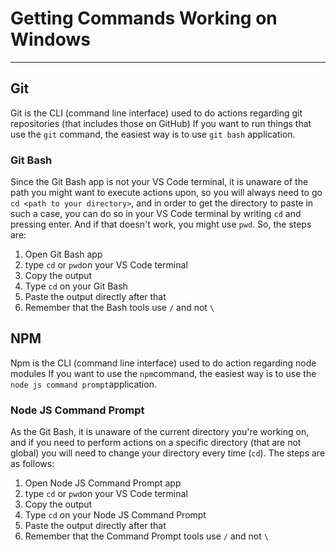 # Getting Commands Working on Windows
---
## Git
Git is the CLI (command line interface) used to do actions regarding git repositories (that includes those on GitHub)
If you want to run things that use the `git` command, the easiest way is to use `git bash` application.
### Git Bash
Since the Git Bash app is not your VS Code terminal, it is unaware of the path you might want to execute actions upon, so you will always need to go `cd <path to your directory>`, and in order to get the directory to paste in such a case, you can do so in your VS Code terminal by writing `cd` and pressing enter. And if that doesn't work, you might use `pwd`.
So, the steps are:
1. Open Git Bash app
2. type `cd` or `pwd`on your VS Code terminal
3. Copy the output
4. Type `cd` on your Git Bash
5. Paste the output directly after that
6. Remember that the Bash tools use `/` and not `\`
## NPM
Npm is the CLI (command line interface) used to do action regarding node modules
If you want to use the `npm`command, the easiest way is to use the `node js command prompt`application.
### Node JS Command Prompt
As the Git Bash, it is unaware of the current directory you're working on, and if you need to perform actions on a specific directory (that are not global) you will need to change your directory every time (`cd`).
The steps are as follows:
1. Open Node JS Command Prompt app
2. type `cd` or `pwd`on your VS Code terminal
3. Copy the output
4. Type `cd` on your Node JS Command Prompt
5. Paste the output directly after that
6. Remember that the Command Prompt tools use `/` and not `\`
